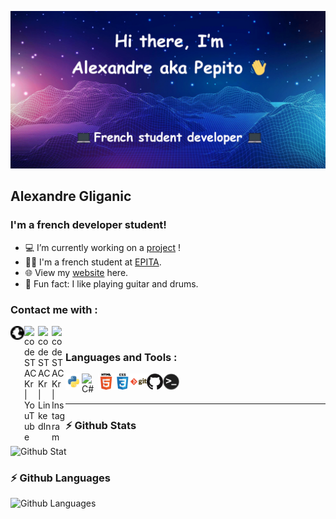 ![Banniere picture](https://raw.githubusercontent.com/Alexandre-Gliganic/Alexandre-Gliganic/master/banniere-githubv2.png)

## Alexandre Gliganic



### I'm a french developer student!

- 💻 I’m currently working on a [project][websiteproject] !
- 👨‍🎓 I'm a french student at [EPITA][epita].
- 🌐 View my [website][website] here.
- 🎸 Fun fact: I like playing guitar and drums.



### Contact me with :

[<img align="left" alt="codeSTACKr.com" width="22px" src="https://raw.githubusercontent.com/iconic/open-iconic/master/svg/globe.svg" />][website]
[<img align="left" alt="codeSTACKr | YouTube" width="22px" src="https://cdn.jsdelivr.net/npm/simple-icons@v3/icons/youtube.svg" />][youtube]
[<img align="left" alt="codeSTACKr | LinkedIn" width="22px" src="https://cdn.jsdelivr.net/npm/simple-icons@v3/icons/linkedin.svg" />][linkedin]
[<img align="left" alt="codeSTACKr | Instagram" width="22px" src="https://cdn.jsdelivr.net/npm/simple-icons@v3/icons/instagram.svg" />][instagram]

<br />

### Languages and Tools :
<img align="left" alt="Python" width="26px" src="https://raw.githubusercontent.com/github/explore/80688e429a7d4ef2fca1e82350fe8e3517d3494d/topics/python/python.png" />
<img align="left" alt="C#" width="26px" src="https://upload.wikimedia.org/wikipedia/commons/thumb/7/7a/C_Sharp_logo.svg/455px-C_Sharp_logo.svg.png" />
<img align="left" alt="HTML5" width="26px" src="https://raw.githubusercontent.com/github/explore/80688e429a7d4ef2fca1e82350fe8e3517d3494d/topics/html/html.png" />
<img align="left" alt="CSS3" width="26px" src="https://raw.githubusercontent.com/github/explore/80688e429a7d4ef2fca1e82350fe8e3517d3494d/topics/css/css.png" />
<img align="left" alt="Git" width="26px" src="https://raw.githubusercontent.com/github/explore/80688e429a7d4ef2fca1e82350fe8e3517d3494d/topics/git/git.png" />
<img align="left" alt="GitHub" width="26px" src="https://raw.githubusercontent.com/github/explore/78df643247d429f6cc873026c0622819ad797942/topics/github/github.png" />
<img align="left" alt="Terminal" width="26px" src="https://raw.githubusercontent.com/github/explore/80688e429a7d4ef2fca1e82350fe8e3517d3494d/topics/terminal/terminal.png" />

<br />
<br />

---

### ⚡ Github Stats

![Github Stat](https://github-readme-stats.vercel.app/api?username=alexandre-gliganic&show_icons=true&theme=buefy&hide_border=true&count_private=true&include_all_commits=true)



### ⚡ Github Languages
![Github Languages](https://github-readme-stats.vercel.app/api/top-langs/?username=alexandre-gliganic&langs_count=8)


[website]: https://alexandregliganic.fr
[websiteproject]: https://www.alexandregliganic.fr/projets.html
[youtube]: https://www.youtube.com/channel/UCKX6bcwoQZ-B5nfRiMTZkqg
[instagram]: https://www.instagram.com/alexandre_gliganic/
[epita]: https://www.epita.fr/
[linkedin]: https://fr.linkedin.com/

